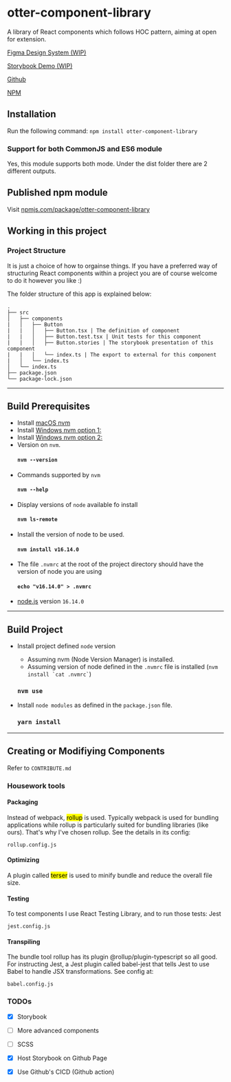# otter-component-library
A library of React components which follows HOC pattern, aiming at open for extension.

[Figma Design System (WIP)](https://www.figma.com/community/file/1184696002966775031)

[Storybook Demo (WIP)](/)

[Github](https://github.com/otter13/otter-component-library)

[NPM](https://www.npmjs.com/package/otter-component-library)

## Installation
Run the following command:
`npm install otter-component-library`

### Support for both CommonJS and ES6 module
Yes, this module supports both mode. Under the dist folder there are 2 different outputs.
## Published npm module
Visit [npmjs.com/package/otter-component-library](https://www.npmjs.com/package/otter-component-library)
## Working in this project
### Project Structure

It is just a choice of how to orgainse things. If you have a preferred way of structuring React components within a project you are of course welcome to do it however you like :)

The folder structure of this app is explained below:

```
.
├── src
│   ├── components
|   │   ├── Button
|   |   │   ├── Button.tsx | The definition of component
|   |   │   ├── Button.test.tsx | Unit tests for this component
|   |   │   ├── Button.stories | The storybook presentation of this component
|   |   │   └── index.ts | The export to external for this component
|   │   └── index.ts
│   └── index.ts
├── package.json
└── package-lock.json
```

---
## Build Prerequisites

- Install [macOS nvm](https://github.com/nvm-sh/nvm)
- Install [Windows nvm option 1:](https://github.com/coreybutler/nvm-windows)
- Install [Windows nvm option 2:](https://github.com/jasongin/nvs)
- Version on `nvm`.
  #### `nvm --version`
- Commands supported by `nvm`
  #### `nvm --help`
- Display versions of `node` available fo install
  #### `nvm ls-remote`
- Install the version of node to be used.
  #### `nvm install v16.14.0`
- The file `.nvmrc` at the root of the project directory should have the version of node you are using
  #### `echo "v16.14.0" > .nvmrc`
- [node.js](https://nodejs.org/en/) version `16.14.0`

---
## Build Project

- Install project defined `node` version

  - Assuming nvm (Node Version Manager) is installed.
  - Assuming version of node defined in the `.nvmrc` file is installed (`` nvm install `cat .nvmrc` ``)

  ### `nvm use`

- Install `node modules` as defined in the `package.json` file.

  ### `yarn install`

---
## Creating or Modifiying Components

Refer to `CONTRIBUTE.md`

### Housework tools
#### Packaging
Instead of webpack, <mark>rollup</mark> is used. Typically webpack is used for bundling applications while rollup is particularly suited for bundling libraries (like ours). That's why I've chosen rollup. See the details in its config:

`rollup.config.js`

#### Optimizing
A plugin called <mark>terser</mark> is used to minify bundle and reduce the overall file size.

#### Testing
To test components I use React Testing Library, and to run those tests: Jest

`jest.config.js`

#### Transpiling
The bundle tool rollup has its plugin @rollup/plugin-typescript so all good.
For instructing Jest, a Jest plugin called babel-jest that tells Jest to use Babel to handle JSX transformations. See config at:

`babel.config.js`

### TODOs

- [x] Storybook
- [ ] More advanced components
- [ ] SCSS
- [x] Host Storybook on Github Page
- [x] Use Github's CICD (Github action)


